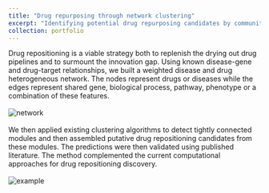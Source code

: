 ```yaml
---
title: "Drug repurposing through network clustering"
excerpt: "Identifying potential drug repurposing candidates by community detection on heterogeneous networks.<br/><br/><img src='/images/drug_rep.png'>"
collection: portfolio
---
```


Drug repositioning is a viable strategy both to replenish the drying out drug pipelines and to surmount the innovation gap. Using known disease-gene and drug-target relationships, we built a weighted disease and drug heterogeneous network. The nodes represent drugs or diseases while the edges represent shared gene, biological process, pathway, phenotype or a combination of these features. 
<br/>
<br/>
![network](https://chaozhongyinxiang.github.io/images/drug_network.png)
<br/>
<br/>
We then applied existing clustering algorithms to detect tightly connected modules and then assembled putative drug repositioning candidates from these modules. The predictions were then validated using published literature. The method complemented the current computational approaches for drug repositioning discovery.
<br/>
<br/>
![example](https://chaozhongyinxiang.github.io/images/drug_example.png)
<br/>
<br/>
